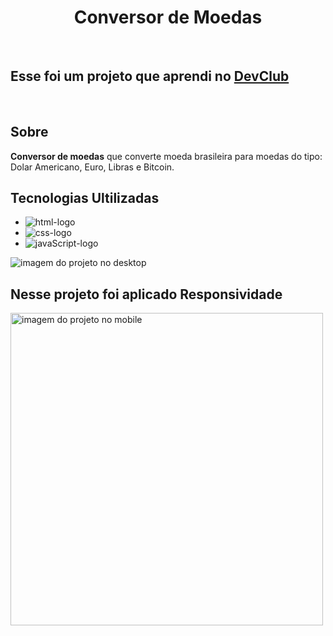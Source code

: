 <h1 align=center>Conversor de Moedas</h1>
<br>
<h2>Esse foi um projeto que aprendi no <a href="https://rodolfomori.com.br/devclub">DevClub</a></h2>
<br>
<h2>Sobre</h2>
 <p><b>Conversor de moedas</b> que converte moeda brasileira para moedas do tipo: Dolar Americano, Euro, Libras e Bitcoin. </p> 
<h2>Tecnologias Ultilizadas</h2>

- <img src="https://img.shields.io/badge/HTML5-E34F26?style=for-the-badge&logo=html5&logoColor=white" alt="html-logo"/>
- <img src="https://img.shields.io/badge/CSS3-1572B6?style=for-the-badge&logo=css3&logoColor=white" alt="css-logo"/>
- <img src="https://img.shields.io/badge/JavaScript-F7DF1E?style=for-the-badge&logo=javascript&logoColor=black" alt="javaScript-logo"/>

<img src="https://github.com/higor1996/conversor-de-moedas/assets/117379632/1d7bb01b-d524-418d-8c5d-b2edc56c7d0f" alt="imagem do projeto no desktop"/>
<br>

<h2>Nesse projeto foi aplicado Responsividade</h2>

<img src="https://github.com/higor1996/conversor-de-moedas/assets/117379632/2f55b292-e2df-42f9-9023-ec7163cbf139" alt="imagem do projeto no mobile" height=500px/>

